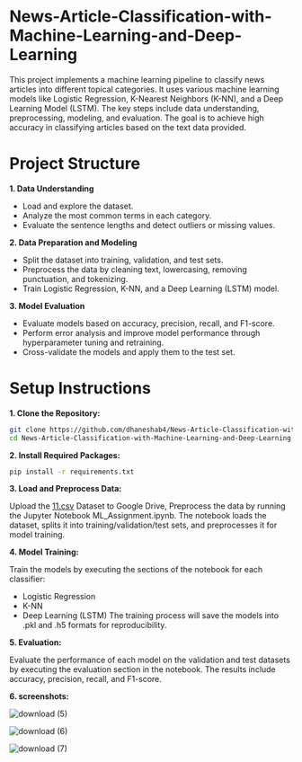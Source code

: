 
# News-Article-Classification-with-Machine-Learning-and-Deep-Learning

This project implements a machine learning pipeline to classify news articles into different topical categories. It uses various machine learning models like Logistic Regression, K-Nearest Neighbors (K-NN), and a Deep Learning Model (LSTM). The key steps include data understanding, preprocessing, modeling, and evaluation. The goal is to achieve high accuracy in classifying articles based on the text data provided.

# Project Structure

**1. Data Understanding**

* Load and explore the dataset.
* Analyze the most common terms in each category.
* Evaluate the sentence lengths and detect outliers or missing values.

**2. Data Preparation and Modeling**

* Split the dataset into training, validation, and test sets.
* Preprocess the data by cleaning text, lowercasing, removing punctuation, and tokenizing.
* Train Logistic Regression, K-NN, and a Deep Learning (LSTM) model.

**3. Model Evaluation**

* Evaluate models based on accuracy, precision, recall, and F1-score.
* Perform error analysis and improve model performance through hyperparameter tuning and retraining.
* Cross-validate the models and apply them to the test set.
# Setup Instructions
**1. Clone the Repository:**
```bash
git clone https://github.com/dhaneshab4/News-Article-Classification-with-Machine-Learning-and-Deep-Learning.git
cd News-Article-Classification-with-Machine-Learning-and-Deep-Learning
```
**2. Install Required Packages:**
```bash
pip install -r requirements.txt
```
**3. Load and Preprocess Data:**

Upload the [11.csv](https://github.com/dhaneshab4/News-Article-Classification-with-Machine-Learning-and-Deep-Learning/blob/main/11.csv) Dataset to Google Drive, Preprocess the data by running the Jupyter Notebook ML_Assignment.ipynb. The notebook loads the dataset, splits it into training/validation/test sets, and preprocesses it for model training.

**4. Model Training:**

Train the models by executing the sections of the notebook for each classifier:

* Logistic Regression
* K-NN
* Deep Learning (LSTM)
The training process will save the models into .pkl and .h5 formats for reproducibility.

**5. Evaluation:**

Evaluate the performance of each model on the validation and test datasets by executing the evaluation section in the notebook. The results include accuracy, precision, recall, and F1-score.

**6. screenshots:**

![download (5)](https://github.com/user-attachments/assets/0457d6fb-39cf-4fa2-ba5b-ef32ca18fee8)

![download (6)](https://github.com/user-attachments/assets/b435b619-5870-4379-9ea0-be26fb1ae647)

![download (7)](https://github.com/user-attachments/assets/6289342f-63ba-4493-8e28-4a8fde0253bd)
